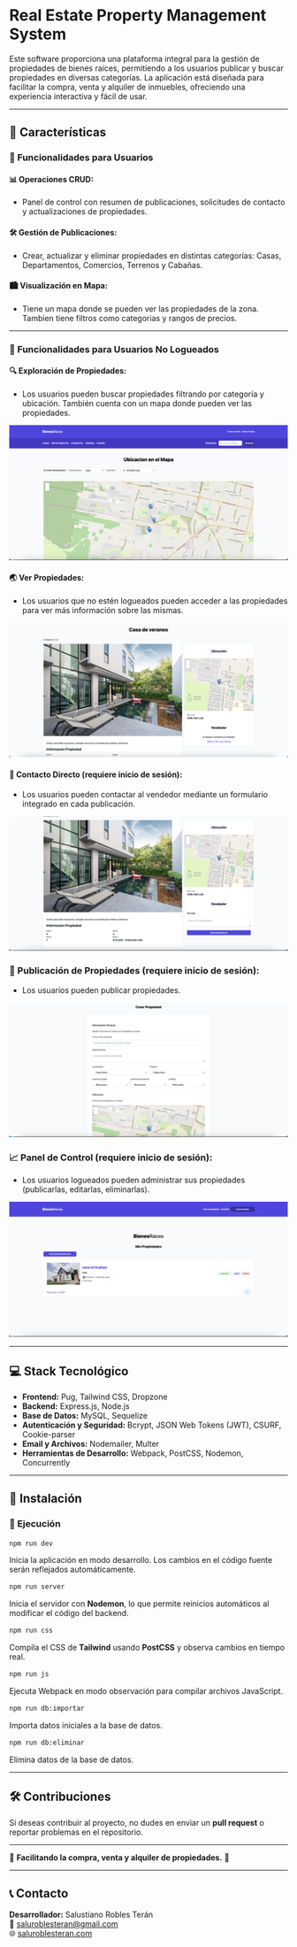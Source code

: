 # Real Estate Property Management System

Este software proporciona una plataforma integral para la gestión de propiedades de bienes raíces, permitiendo a los usuarios publicar y buscar propiedades en diversas categorías. La aplicación está diseñada para facilitar la compra, venta y alquiler de inmuebles, ofreciendo una experiencia interactiva y fácil de usar.


---

## 🌟 Características

### 💪 Funcionalidades para Usuarios

#### 📊 Operaciones CRUD:
- Panel de control con resumen de publicaciones, solicitudes de contacto y actualizaciones de propiedades.

#### 🛠️ Gestión de Publicaciones:
- Crear, actualizar y eliminar propiedades en distintas categorías: Casas, Departamentos, Comercios, Terrenos y Cabañas.

#### 🏙️ Visualización en Mapa:
- Tiene un mapa donde se pueden ver las propiedades de la zona. Tambien tiene filtros como categorias y rangos de precios.

---

### 👤 Funcionalidades para Usuarios No Logueados

#### 🔍 Exploración de Propiedades:
- Los usuarios pueden buscar propiedades filtrando por categoría y ubicación. También cuenta con un mapa donde pueden ver las propiedades.

![Home](/public/assets/img/home.png)

#### 🌏 Ver Propiedades:
- Los usuarios que no estén logueados pueden acceder a las propiedades para ver más información sobre las mismas.

![Propiedad](/public/assets/img/propiedadSinLog.png)

#### 📩 Contacto Directo (requiere inicio de sesión):
- Los usuarios pueden contactar al vendedor mediante un formulario integrado en cada publicación.

![Usuario Logueado](/public/assets/img/propiedadConLog.png)

### 📝 Publicación de Propiedades (requiere inicio de sesión):
- Los usuarios pueden publicar propiedades.

![Publicar Propiedad](/public/assets/img/publicar.png)

### 📈 Panel de Control (requiere inicio de sesión):
- Los usuarios logueados pueden administrar sus propiedades (publicarlas, editarlas, eliminarlas).

![Dashboard](/public/assets/img/dashboard.png)

---

## 💻 Stack Tecnológico

- **Frontend:** Pug, Tailwind CSS, Dropzone
- **Backend:** Express.js, Node.js
- **Base de Datos:** MySQL, Sequelize
- **Autenticación y Seguridad:** Bcrypt, JSON Web Tokens (JWT), CSURF, Cookie-parser
- **Email y Archivos:** Nodemailer, Multer
- **Herramientas de Desarrollo:** Webpack, PostCSS, Nodemon, Concurrently

---

## 🔄 Instalación

### 🚀 Ejecución

```bash
npm run dev
```
Inicia la aplicación en modo desarrollo. Los cambios en el código fuente serán reflejados automáticamente.

```bash
npm run server
```
Inicia el servidor con **Nodemon**, lo que permite reinicios automáticos al modificar el código del backend.

```bash
npm run css
```
Compila el CSS de **Tailwind** usando **PostCSS** y observa cambios en tiempo real.

```bash
npm run js
```
Ejecuta Webpack en modo observación para compilar archivos JavaScript.

```bash
npm run db:importar
```
Importa datos iniciales a la base de datos.

```bash
npm run db:eliminar
```
Elimina datos de la base de datos.

---

## 🛠️ Contribuciones
Si deseas contribuir al proyecto, no dudes en enviar un **pull request** o reportar problemas en el repositorio.

---

🌟 **Facilitando la compra, venta y alquiler de propiedades.** 🌟

---

## 📞 Contacto

**Desarrollador:** Salustiano Robles Terán  
📧 [saluroblesteran@gmail.com](mailto:saluroblesteran@gmail.com)  
🌐 [saluroblesteran.com](https://saluroblesteran.com)